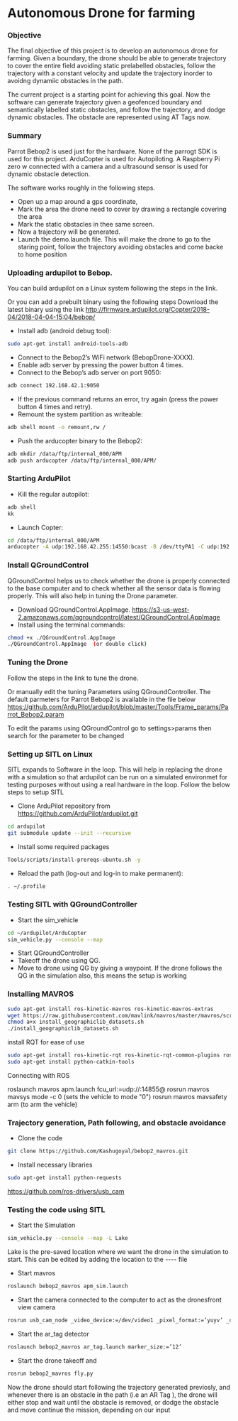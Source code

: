 # Autonomous Drone for farming

### Objective
 The final objective of this project is to develop an autonomous drone for farming. Given a boundary, the drone should be able to generate trajectory to cover the entire field avoiding static prelabelled obstacles, follow the trajectory with a constant velocity and update the trajectory inorder to avoidng dynamiic obstacles in the path.
 
 The current project is a starting point for achieving this goal. Now the software can generate trajectory given a geofenced boundary and semantically labelled static obstacles, and follow the trajectory, and dodge dynamic obstacles. The obstacle are represented using AT Tags now. 
 
### Summary
Parrot Bebop2 is used just for the hardware. None of the parrogt SDK is used for this project. ArduCopter is used for Autopiloting. A Raspberry Pi zero w connected with a camera and a ultrasound sensor is used for dynamic obstacle detection. 

The software works roughly in the following steps.
- Open up a map around a gps coordinate,
- Mark the area the drone need to cover by drawing a rectangle covering the area
- Mark the static obstacles in thee same screen.
- Now a trajectory will be generated.
- Launch the demo.launch file. This will make the drone to go to the staring point, follow the trajectory avoiding obstacles and come backe to home position

### Uploading ardupilot to Bebop.


You can build ardupilot on a Linux system following the steps in the link.

Or you can add a prebuilt binary using the following steps
Download the latest binary using the link http://firmware.ardupilot.org/Copter/2018-04/2018-04-04-15:04/bebop/

-   Install adb (android debug tool):
```sh
sudo apt-get install android-tools-adb
```
- Connect to the Bebop2’s WiFi network (BebopDrone-XXXX).
- Enable adb server by pressing the power button 4 times.
- Connect to the Bebop’s adb server on port 9050:
```sh
adb connect 192.168.42.1:9050
```
- If the previous command returns an error, try again (press the power button 4 times and retry).
- Remount the system partition as writeable:
```sh
adb shell mount -o remount,rw /
```
- Push the arducopter binary to the Bebop2:
```sh
adb mkdir /data/ftp/internal_000/APM
adb push arducopter /data/ftp/internal_000/APM/
```


### Starting ArduPilot
- Kill the regular autopilot:
```sh
adb shell
kk
```
- Launch Copter:
```sh
cd /data/ftp/internal_000/APM
arducopter -A udp:192.168.42.255:14550:bcast -B /dev/ttyPA1 -C udp:192.168.42.255:14551:bcast -l /data/ftp/internal_000/APM/logs -t /data/ftp/internal_000/APM/terrain
```


### Install QGroundControl
QGroundControl helps us to check whether the drone is properly connected to the base computer and to check whether all the sensor data is flowing properly. This will also help in tuning the Drone parameter. 
-  Download QGroundControl.AppImage.
https://s3-us-west-2.amazonaws.com/qgroundcontrol/latest/QGroundControl.AppImage
- Install using the terminal commands:
```sh
chmod +x ./QGroundControl.AppImage
./QGroundControl.AppImage  (or double click)
```
### Tuning the Drone
Follow the steps in the link to tune the drone.

Or manually edit the tuning Parameters using QGroundController. The default parmeters for Parrot Bebop2 is available in the file below
https://github.com/ArduPilot/ardupilot/blob/master/Tools/Frame_params/Parrot_Bebop2.param

To edit the params using QGroundControl go to settings>params then search for the parameter to be changed



### Setting up SITL on Linux
SITL expands to Software in the loop. This will help in replacing the drone with a simulation so that ardupilot can be run on a simulated environmet for testing purposes without using a real hardware in the loop. Follow the below steps to setup SITL
- Clone ArduPilot repository from
https://github.com/ArduPilot/ardupilot.git
```sh
cd ardupilot
git submodule update --init --recursive
```
- Install some required packages
```sh
Tools/scripts/install-prereqs-ubuntu.sh -y
```
- Reload the path (log-out and log-in to make permanent):
```sh
. ~/.profile
```

### Testing SITL with QGroundController
- Start the sim_vehicle 
 ```sh
cd ~/ardupilot/ArduCopter
sim_vehicle.py --console --map
```
- Start QGroundController 
- Takeoff the drone using QG.
- Move to drone using QG by giving a waypoint.
If the drone follows the QG in the simulation also, this means the setup is working

### Installing MAVROS

```sh
sudo apt-get install ros-kinetic-mavros ros-kinetic-mavros-extras
wget https://raw.githubusercontent.com/mavlink/mavros/master/mavros/scripts/install_geographiclib_datasets.sh
chmod a+x install_geographiclib_datasets.sh
./install_geographiclib_datasets.sh
```
install RQT for ease of use
```sh
sudo apt-get install ros-kinetic-rqt ros-kinetic-rqt-common-plugins ros-kinetic-rqt-robot-plugins
sudo apt-get install python-catkin-tools
```
Connecting with ROS

roslaunch mavros apm.launch fcu_url:=udp://:14855@
rosrun mavros mavsys mode -c 0 (sets the vehicle to mode "0")
rosrun mavros mavsafety arm (to arm the vehicle)

### Trajectory generation, Path following, and obstacle avoidance

- Clone the code
```sh
git clone https://github.com/Kashugoyal/bebop2_mavros.git
```
- Install necessary libraries 
```sh
sudo apt-get install python-requests
```
https://github.com/ros-drivers/usb_cam

### Testing the code using SITL
- Start the Simulation
```sh 
sim_vehicle.py --console --map -L Lake
```
Lake is the pre-saved location where we want the drone in the simulation to start. This can be edited by adding the location to the ---- file
- Start mavros 
```sh
roslaunch bebop2_mavros apm_sim.launch
```

- Start the camera connected to the computer to act as the dronesfront view camera
```sh
rosrun usb_cam_node _video_device:=/dev/video1 _pixel_format:=’yuyv’ _camera_name:=’camera’ _camera_frame_id:=’camera’    
```
- Start the ar_tag detector
```sh
roslaunch bebop2_mavros ar_tag.launch marker_size:=’12’
```
- Start the drone takeoff and 
```sh
rosrun bebop2_mavros fly.py
```
Now the drone should start following the trajectory generated previosly, and whenever there is an obstacle in the path (i.e an AR Tag ), the drone will either stop and wait until the obstacle is removed, or dodge the obstacle and move continue the mission, depending on our input


